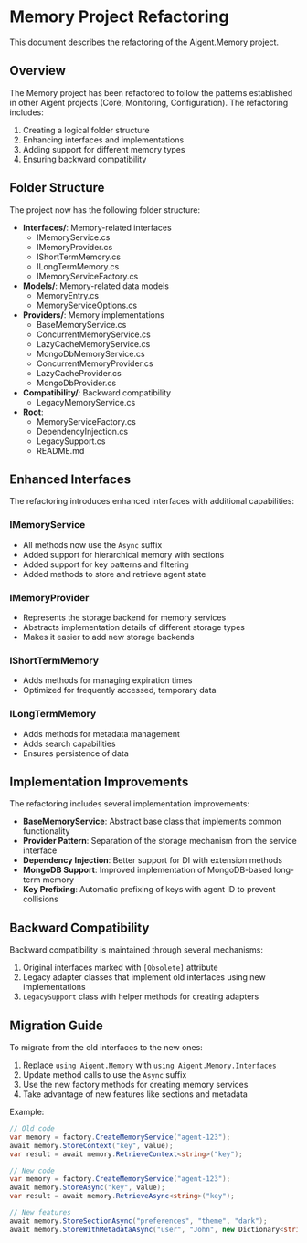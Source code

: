 # Memory Project Refactoring

This document describes the refactoring of the Aigent.Memory project.

## Overview

The Memory project has been refactored to follow the patterns established in other Aigent projects (Core, Monitoring, Configuration). The refactoring includes:

1. Creating a logical folder structure
2. Enhancing interfaces and implementations
3. Adding support for different memory types
4. Ensuring backward compatibility

## Folder Structure

The project now has the following folder structure:

- **Interfaces/**: Memory-related interfaces
  - IMemoryService.cs
  - IMemoryProvider.cs
  - IShortTermMemory.cs
  - ILongTermMemory.cs
  - IMemoryServiceFactory.cs
- **Models/**: Memory-related data models
  - MemoryEntry.cs
  - MemoryServiceOptions.cs
- **Providers/**: Memory implementations
  - BaseMemoryService.cs
  - ConcurrentMemoryService.cs
  - LazyCacheMemoryService.cs
  - MongoDbMemoryService.cs
  - ConcurrentMemoryProvider.cs
  - LazyCacheProvider.cs
  - MongoDbProvider.cs
- **Compatibility/**: Backward compatibility
  - LegacyMemoryService.cs
- **Root**:
  - MemoryServiceFactory.cs
  - DependencyInjection.cs
  - LegacySupport.cs
  - README.md

## Enhanced Interfaces

The refactoring introduces enhanced interfaces with additional capabilities:

### IMemoryService

- All methods now use the `Async` suffix
- Added support for hierarchical memory with sections
- Added support for key patterns and filtering
- Added methods to store and retrieve agent state

### IMemoryProvider

- Represents the storage backend for memory services
- Abstracts implementation details of different storage types
- Makes it easier to add new storage backends

### IShortTermMemory

- Adds methods for managing expiration times
- Optimized for frequently accessed, temporary data

### ILongTermMemory

- Adds methods for metadata management
- Adds search capabilities
- Ensures persistence of data

## Implementation Improvements

The refactoring includes several implementation improvements:

- **BaseMemoryService**: Abstract base class that implements common functionality
- **Provider Pattern**: Separation of the storage mechanism from the service interface
- **Dependency Injection**: Better support for DI with extension methods
- **MongoDB Support**: Improved implementation of MongoDB-based long-term memory
- **Key Prefixing**: Automatic prefixing of keys with agent ID to prevent collisions

## Backward Compatibility

Backward compatibility is maintained through several mechanisms:

1. Original interfaces marked with `[Obsolete]` attribute
2. Legacy adapter classes that implement old interfaces using new implementations
3. `LegacySupport` class with helper methods for creating adapters

## Migration Guide

To migrate from the old interfaces to the new ones:

1. Replace `using Aigent.Memory` with `using Aigent.Memory.Interfaces`
2. Update method calls to use the `Async` suffix
3. Use the new factory methods for creating memory services
4. Take advantage of new features like sections and metadata

Example:

```csharp
// Old code
var memory = factory.CreateMemoryService("agent-123");
await memory.StoreContext("key", value);
var result = await memory.RetrieveContext<string>("key");

// New code
var memory = factory.CreateMemoryService("agent-123");
await memory.StoreAsync("key", value);
var result = await memory.RetrieveAsync<string>("key");

// New features
await memory.StoreSectionAsync("preferences", "theme", "dark");
await memory.StoreWithMetadataAsync("user", "John", new Dictionary<string, object> { ["role"] = "admin" });
```
